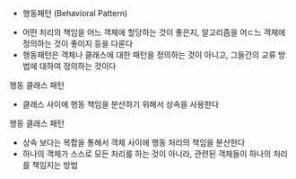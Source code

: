* 행동패턴 (Behavioral Pattern)
- 어떤 처리의 책임을 어느 객체에 할당하는 것이 좋은지, 알고리즘을 어ㄷ느 객체에 정의하는 것이 좋이지 등을 다룬다
- 행동패턴은 객체나 클래스에 대한 패턴을 정의하는 것이 아니고, 그들간의 교류 방법에 대하여 정의하는 것이다

행동 클래스 패턴
- 클래스 사이에 행동 책임을 분산하기 위해서 상속을 사용한다

행동 클래스 패턴
- 상속 보다는 복합을 통해서 객체 사이에 행동 처리의 책임을 분산한다
- 하나의 객체가 스스로 모든 처리를 하는 것이 아니라, 관련된 객체들이 하나의 처리를 책임지는 방법
